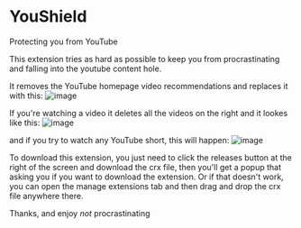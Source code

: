 # YouShield

Protecting you from YouTube

This extension tries as hard as possible to keep you from procrastinating and falling into the youtube content hole.

It removes the YouTube homepage video recommendations and replaces it with this:
![image](https://user-images.githubusercontent.com/82272898/206928668-b7c9d00a-fb61-4e97-9d59-3a5474a4454d.png)

If you're watching a video it deletes all the videos on the right and it lookes like this:
![image](https://user-images.githubusercontent.com/82272898/206928623-aec9a964-c85a-469e-932c-dd7961583f2d.png)

and if you try to watch any YouTube short, this will happen:
![image](https://user-images.githubusercontent.com/82272898/206928727-f44cb65b-d7de-4ab1-af52-e695304a29d9.png)

To download this extension, you just need to click the releases button at the right of the screen and download the crx file, then you'll get a popup that asking you if you want to download the extension. Or if that doesn't work, you can open the manage extensions tab and then drag and drop the crx file anywhere there.

Thanks, and enjoy *not* procrastinating
